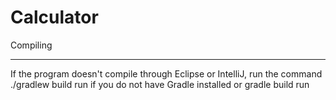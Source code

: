 # Calculator
Compiling
___
If the program doesn't compile through Eclipse or IntelliJ, run the command ./gradlew build run if you do not have Gradle installed or gradle build run
